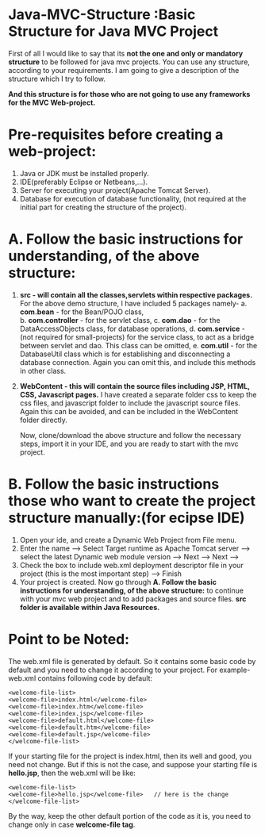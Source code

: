 # Java-MVC-Structure :Basic Structure for Java MVC Project

First of all I would like to say that its **not the one and only or mandatory structure** to be followed for java mvc projects. You can use any structure, according to your requirements. I am going to give a description of the structure which I try to follow.

**And this structure is for those who are not going to use any frameworks for the MVC Web-project.**
 
# Pre-requisites before creating a web-project:
1. Java or JDK must be installed properly.
2. IDE(preferably Eclipse or Netbeans,...).
3. Server for executing your project(Apache Tomcat Server).
4. Database for execution of database functionality, (not required at the initial part for creating the structure of the project).
 
# A. Follow the basic instructions for understanding, of the above structure:

1.  **src - will contain all the classes,servlets within respective packages.**
     For the above demo structure, I have included 5 packages namely- 
a.  **com.bean** - for the Bean/POJO class,  
b.  **com.controller** - for the servlet class, 
c.  **com.dao** - for the DataAccessObjects class, for database operations, 
d.  **com.service** - (not required for small-projects) for the service class, to act as a bridge between servlet and dao. This class can be omitted,
e.  **com.util** - for the DatabaseUtil class which is for establishing and disconnecting a database connection. Again you can omit this, and include this methods in other             class.

2. **WebContent - this will contain the source files including JSP, HTML, CSS, Javascript pages.**
     I have created a separate folder css to keep the css files, and javascript folder to include the javascript source files. Again this can be avoided, and can be included      in the WebContent folder directly.
     
     Now, clone/download the above structure and follow the necessary steps, import it in your IDE, and you are ready to start with the mvc project.
     
# B. Follow the basic instructions those who want to create the project structure manually:(for ecipse IDE)

1. Open your ide, and create a Dynamic Web Project from File menu.
2. Enter the name --> Select Target runtime as Apache Tomcat server  --> select the latest Dynamic web module version  --> Next  --> Next -->
3. Check the box to include web.xml deployment descriptor file in your project (this is the most important step)  --> Finish
4. Your project is created. 
Now go through  **A. Follow the basic instructions for understanding, of the above structure:** to continue with your mvc web project and to add packages and source files.
**src folder is available within Java Resources.**


# Point to be Noted:
The web.xml file is generated by default.
So it contains some basic code by default and you need to change it according to your project.
For example- web.xml contains following code by default:

    <welcome-file-list>
    <welcome-file>index.html</welcome-file>
    <welcome-file>index.htm</welcome-file>
    <welcome-file>index.jsp</welcome-file>
    <welcome-file>default.html</welcome-file>
    <welcome-file>default.htm</welcome-file>
    <welcome-file>default.jsp</welcome-file>
    </welcome-file-list>

If your starting file for the project is index.html, then its well and good, you need not change. But if this is not the case, and suppose your starting file is **hello.jsp**,
 then the web.xml will be like:
 
    <welcome-file-list>
    <welcome-file>hello.jsp</welcome-file>   // here is the change
    </welcome-file-list>
By the way, keep the other default portion of the code as it is, you need to change only in case **welcome-file tag**.
 

